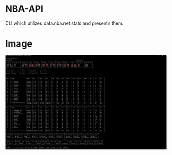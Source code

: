 # NBA-API
CLI which utilizes data.nba.net stats and presents them.

# Image
![Image](https://github.com/ColeB2/NBA-API/blob/master/assets/NBA.png)
